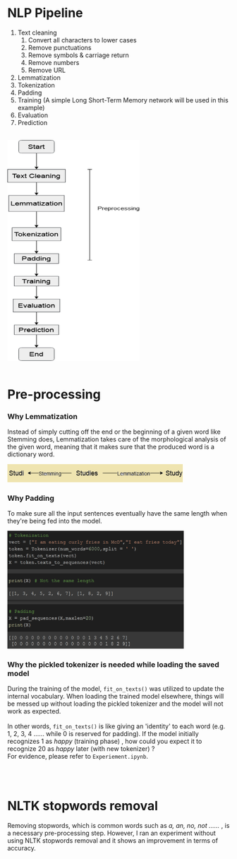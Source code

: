 # NLP Pipeline

1. Text cleaning
    1. Convert all characters to lower cases
    2. Remove punctuations
    3. Remove symbols & carriage return
    4. Remove numbers
    5. Remove URL
2. Lemmatization
3. Tokenization
4. Padding
5. Training (A simple Long Short-Term Memory network will be used in this example)
6. Evaluation
7. Prediction

<br/>

<img src="img/pipeline.png" height=500 width=300>

<br/>
<br/>

# Pre-processing
### Why Lemmatization

Instead of simply cutting off the end or the beginning of a given word like Stemming does, Lemmatization takes care of the morphological analysis of the given word, meaning that it makes sure that the produced word is a dictionary word. 

<img src="img/lemmatization.PNG" width=400>

<br/>

### Why Padding

To make sure all the input sentences eventually have the same length when they're being fed into the model.

<img src="img/padding.PNG" width=400>

<br/>

### Why the pickled tokenizer is needed while loading the saved model

During the training of the model, `fit_on_texts()` was utilized to update the internal vocabulary. 
When loading the trained model elsewhere, things will be messed up without loading the pickled tokenizer and the model will not work as expected. 
<br/><br/>
In other words, `fit_on_texts()` is like giving an 'identity' to each word (e.g. 1, 2, 3, 4 ...... while 0 is reserved for padding). If the model initially recognizes 1 as *happy* (training phase) , how could you expect it to recognize 20 as *happy* later (with new tokenizer) ?  <br/>
For evidence, please refer to `Experiement.ipynb`. 

<br/>
<br/>

# NLTK stopwords removal

Removing stopwords, which is common words such as *a, an, no, not ......* , is a necessary pre-processing step. However, I ran an experiment without using NLTK stopwords removal and it shows an improvement in terms of accuracy. <br/>

